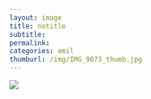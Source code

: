 ```yaml
---
layout: image
title: notitle
subtitle: 
permalink: 
categories: emil
thumburl: /img/IMG_9073_thumb.jpg
---
```

![](/img/IMG_9073_thumb.jpg)

